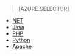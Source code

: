 > [AZURE.SELECTOR]
- [NET](/documentation/articles/service-bus-amqp-dotnet)
- [Java](/documentation/articles/service-bus-amqp-java)
- [PHP](/documentation/articles/service-bus-amqp-php)
- [Python](/documentation/articles/service-bus-amqp-python)
- [Apache](/documentation/articles/service-bus-amqp-apache)

<!---HONumber=82-->